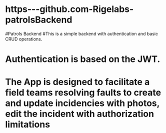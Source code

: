 # https---github.com-Rigelabs-patrolsBackend
#Patrols Backend
#This is a simple backend with authentication and basic CRUD operations. 
# Authentication is based on the JWT. 
# The App is designed to facilitate a field teams resolving faults to create and update incidencies with photos, edit the incident with authorization limitations
